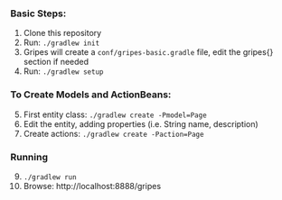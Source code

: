 ### Basic Steps:
1. Clone this repository
3. Run: `./gradlew init`
4. Gripes will create a `conf/gripes-basic.gradle` file, edit the gripes{} section if needed
5. Run: `./gradlew setup`

### To Create Models and ActionBeans:
5. First entity class: `./gradlew create -Pmodel=Page`
6. Edit the entity, adding properties (i.e. String name, description)
7. Create actions: `./gradlew create -Paction=Page`

### Running
9. `./gradlew run`
10. Browse: http://localhost:8888/gripes